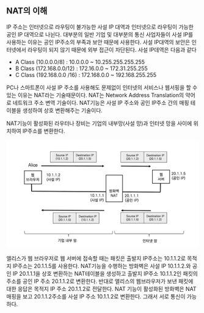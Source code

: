 ## NAT의 이해

IP 주소는 인터넷으로 라우팅이 불가능한 사설 IP 대역과 인터넷으로 라우팅이 가능한 공인 IP 대역으로 나뉜다. 대부분의 일반 기업 및 대부분의 통신 사업자들이 사설 IP를 사용하는 이유는 공인 IP주소의 부족과 보안 때문에 사용한다. 사설 IP대역의 보안은 인터넷에서 라우팅이 되지 않기 때문에 외부 접근이 차단된다. 사설 IP데역은 다음과 같다

- A Class (10.0.0.0/8) : 10.0.0.0 ~ 10.255.255.255.255
- B Class (172.168.0.0/12) : 172.16.0.0 ~ 172.31.255.255
- C Class (192.168.0.0 /16) : 172.168.0.0 ~ 192.168.255.255

PC나 스마트폰이 사설 IP 주소를 사용해도 문제없이 인터넷의 서비스나 웹서핑을 할 수 있는 이유는 NAT라는 기술때문이다. NAT는 Network Address Translation의 약어로 네트워크 주소 변역 기술이다. NAT기능은 사설 IP 주소와 공인 IP주소 간의 매핑 테이블을 생성하여 상호 변환해주는 기술이다.

NAT기능이 활성화된 라우터나 장비는 기업의 내부망(사설 망)과 인터넷 망을 사이에 위치하여 IP주소를 변환한다.

![NAT](./image/29_1.png)

앨리스가 웹 브라우저로 웹 서버에 접속할 때는 패킷은 출발지 IP주소는 10.1.1.2로 목적지 IP주소는 20.1.1.5를 사용한다. NAT기능을 수행하는 방화벽은 사설 IP 10.1.1.2.와 공인 IP 20.1.1.1을 상호 변환하는 NAT테이블을 생성하고 출발지 IP주소 10.1.1.2인 패킷의 주소를 공인 IP 주소 20.1.1.2로 변환한다. 반대로 앨리스의 웹브라우저가 보낸 패킷에 대한 응답은 목적지 IP 주소 20.1.1.2로 전달한다. NAT 기능이 활성화된 방화벽은 NAT매핑을 보고 20.1.1.2주소를 사설 IP 주소 10.1.1.2로 변환한다. 그래서 서로 통신이 가능하다.

